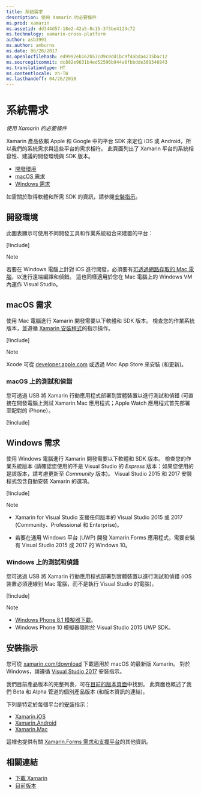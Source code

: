 ```yaml
---
title: 系統需求
description: 使用 Xamarin 的必要條件
ms.prod: xamarin
ms.assetid: dd344d57-18e2-42a5-8c15-3f5be4123c72
ms.technology: xamarin-cross-platform
author: asb3993
ms.author: amburns
ms.date: 08/28/2017
ms.openlocfilehash: ed9992eb162b57cd9c0dd1bc9f4abda4235bac12
ms.sourcegitcommit: dc882e9631b4ed52596b944a6fbbdde309346943
ms.translationtype: HT
ms.contentlocale: zh-TW
ms.lasthandoff: 04/26/2018
---
```

# <a name="system-requirements"></a>系統需求

_使用 Xamarin 的必要條件_

Xamarin 產品依賴 Apple 和 Google 中的平台 SDK 來定位 iOS 或 Android，所以我們的系統需求與這些平台的需求相符。 此頁面列出了 Xamarin 平台的系統相容性、建議的開發環境與 SDK 版本。

- [開發環境](#devenv)
- [macOS 需求](#mac)
- [Windows 需求](#windows)

如需關於取得軟體和所需 SDK 的資訊，請參閱[安裝指示](#install)。

<a name="devenv" />

## <a name="development-environments"></a>開發環境

此圖表顯示可使用不同開發工具和作業系統組合來建置的平台：

[!include[](~/cross-platform/includes/development-environment.md)]


> [!NOTE]
> 若要在 Windows 電腦上針對 iOS 進行開發，必須要有[可透過網路存取的 Mac 電腦](~/ios/get-started/installation/windows/connecting-to-mac/index.md)，以進行遠端編譯和偵錯。 這也同樣適用於您在 Mac 電腦上的 Windows VM 內運作 Visual Studio。

<a name="mac" />

## <a name="macos-requirements"></a>macOS 需求

使用 Mac 電腦進行 Xamarin 開發需要以下軟體和 SDK 版本。 檢查您的作業系統版本，並遵循 [Xamarin 安裝程式](#install)的指示操作。

[!include[](~/cross-platform/includes/macos-requirements.md)]

> [!NOTE]
> Xcode 可從 [developer.apple.com](https://developer.apple.com/xcode/download/) 或透過 Mac App Store 來安裝 (和更新)。

### <a name="testing--debugging-on-macos"></a>macOS 上的測試和偵錯

您可透過 USB 將 Xamarin 行動應用程式部署到實體裝置以進行測試和偵錯 (可直接在開發電腦上測試 Xamarin.Mac 應用程式；Apple Watch 應用程式首先部署至配對的 iPhone）。

[!include[](~/cross-platform/includes/macos-testing.md)]


<a name="windows" />

## <a name="windows-requirements"></a>Windows 需求

使用 Windows 電腦進行 Xamarin 開發需要以下軟體和 SDK 版本。
檢查您的作業系統版本 (請確認您使用的不是 Visual Studio 的 *Express* 版本：如果您使用的是該版本，請考慮更新至 *Community* 版本)。
Visual Studio 2015 和 2017 安裝程式包含自動安裝 Xamarin 的選項。

[!include[](~/cross-platform/includes/windows-requirements.md)]


> [!NOTE]
>
>* Xamarin for Visual Studio 支援任何版本的 Visual Studio 2015 或 2017 (Community、Professional 和 Enterprise)。
>
>* 若要在通用 Windows 平台 (UWP) 開發 Xamarin.Forms 應用程式，需要安裝有 Visual Studio 2015 或 2017 的 Windows 10。


### <a name="testing--debugging-on-windows"></a>Windows 上的測試和偵錯

您可透過 USB 將 Xamarin 行動應用程式部署到實體裝置以進行測試和偵錯 (iOS 裝置必須連線到 Mac 電腦，而不是執行 Visual Studio 的電腦)。

[!include[](~/cross-platform/includes/windows-testing.md)]


> [!NOTE]
>
>* [Windows Phone 8.1 模擬器下載](https://www.microsoft.com/download/details.aspx?id=43719)。
>* Windows Phone 10 模擬器隨附於 Visual Studio 2015 UWP SDK。

<a name="install" />

## <a name="installation-instructions"></a>安裝指示

您可從 [xamarin.com/download](http://xamarin.com/download) 下載適用於 macOS 的最新版 Xamarin。 對於 Windows，請遵循 [Visual Studio 2017](https://docs.microsoft.com/visualstudio/install/install-visual-studio) 安裝指示。

我們目前產品版本的完整列表，可在[目前的版本頁面](http://developer.xamarin.com/releases/current/)中找到。 此頁面也概述了我們 Beta 和 Alpha 管道的個別產品版本 (和版本資訊的連結)。

下列是特定於每個平台的[安裝](~/cross-platform/get-started/installation/index.md)指示：

- [Xamarin.iOS](~/ios/get-started/installation/index.md)
- [Xamarin.Android](~/android/get-started/installation/index.md)
- [Xamarin.Mac](~/mac/get-started/installation.md)

這裡也提供有關 [Xamarin.Forms 需求和支援平台](~/xamarin-forms/get-started/installation.md)的其他資訊。


## <a name="related-links"></a>相關連結

- [下載 Xamarin](https://xamarin.com/download/)
- [目前版本](https://developer.xamarin.com/releases/current/)
